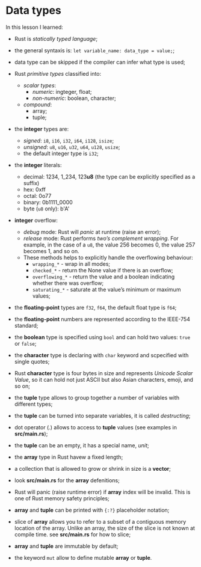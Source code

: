 # Data types

In this lesson I learned:

 - Rust is *statically typed language*;
 - the general syntaxis is: `let variable_name: data_type = value;`;
 - data type can be skipped if the compiler can infer what type is used;
 - Rust *primitive types* classified into:
    - *scalar types*:
        - *numeric*: ingteger, float;
        - *non-numeric*: boolean, character;
    - *compound*:
        - array;
        - tuple;
 - the **integer** types are:
    - *signed*: `i8`, `i16`, `i32`, `i64`, `i128`, `isize`;
    - *unsigned*: `u8`, `u16`, `u32`, `u64`, `u128`, `usize`;
    - the default integer type is `i32`;
 - the **integer** literals:
    - decimal: 1234, 1_234, 123**u8** (the type can be explicitly specified as a suffix)
    - hex: 0xff
    - octal: 0o77
    - binary: 0b1111_0000
    - byte (`u8` only): b'A'
 - **integer** overflow:
    - *debug* mode: Rust will *panic* at runtime (raise an error);
    - *release* mode: Rust performs *two’s complement wrapping*. For example, in the case of a `u8`, the value 256 becomes 0, the value 257 becomes 1, and so on.
    - These methods helps to explicitly handle the overflowing behaviour:
        - `wrapping_*` - wrap in all modes;
        - `checked_*` - return the None value if there is an overflow;
        - `overflowing_*` - return the value and a boolean indicating whether there was overflow;
        - `saturating_*` - saturate at the value’s minimum or maximum values;

 - the **floating-point** types are `f32`, `f64`, the default float type is `f64`;
 - the **floating-point** numbers are represented according to the IEEE-754 standard;

 - the **boolean** type is specified using `bool` and can hold two values: `true` or `false`;

 - the **character** type is declaring with `char` keyword and scpecified with single quotes;
 - Rust **character** type is four bytes in size and represents *Unicode Scalar Value*, so it can hold not just ASCII but also Asian characters, emoji, and so on;

 - the **tuple** type allows to group together a number of variables with different types;
 - the **tuple** can be turned into separate variables, it is called *destructing*;
 - dot operator (.) allows to access to **tuple** values (see examples in **src/main.rs**);
 - the **tuple** can be an empty, it has a special name, *unit*;

 - the **array** type in Rust havew a fixed length;
 - a collection that is allowed to grow or shrink in size is a **vector**;
 - look **src/main.rs** for the **array** defenitions;
 - Rust will panic (raise runtime error) if **array** index will be invalid. This is one of Rust memory safety principles;

 - **array** and **tuple** can be printed with `{:?}` placeholder notation;
 - slice of **array** allows you to refer to a subset of a contiguous memory location of the array. Unlike an array, the size of the slice is not known at compile time. see **src/main.rs** for how to slice;

 - **array** and **tuple** are immutable by default;
 - the keyword `mut` allow to define mutable **array** or **tuple**.

